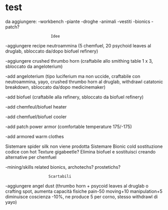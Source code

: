 # test
da aggiungere:
-workbench
-piante
-droghe
-animali
-vestiti
-bionics
-patch?

                        Idee
                        
-aggiungere recipe neutroammina (5 chemfuel, 20 psychoid leaves al druglab, sbloccato da/dopo biofuel refinery)

-aggiungere crushed thrumbo horn (craftabile allo smithing table 1 x 3, sbloccato da angeloterium)

-add angeloterium (tipo luciferium ma non uccide, craftabile con neutroammina, yayo, crushed thrumbo horn al druglab, withdrawl catatonic breakdown, sbloccato da/dopo medicinemaker)

-add biofuel (craftabile alla refinery, sbloccato da biofuel refinery)

-add chemfeul/biofuel heater

-add chemfuel/biofuel cooler

-add patch power armor (comfortable temperature 175/-175)

-add armored warm clothes

Sistemare spider silk non viene prodotta
Sistemare Bionic cold sostituzione codice con hot
Texture gigabeetle?
Elimina biofuel e sostituisci creando alternative per chemfuel
 

-mining/skills related bionics, archotechs? prostetichs?

                       Scartabili
-aggiungere angel dust (thrumbo horn + psycoid leaves al druglab o crafting spot, aumenta capacità fisiche pain-50 moving+10 manipulation+5 diminuisce coscienza -10%, ne produce 5 per corno, stesso withdrawl di yayo)
